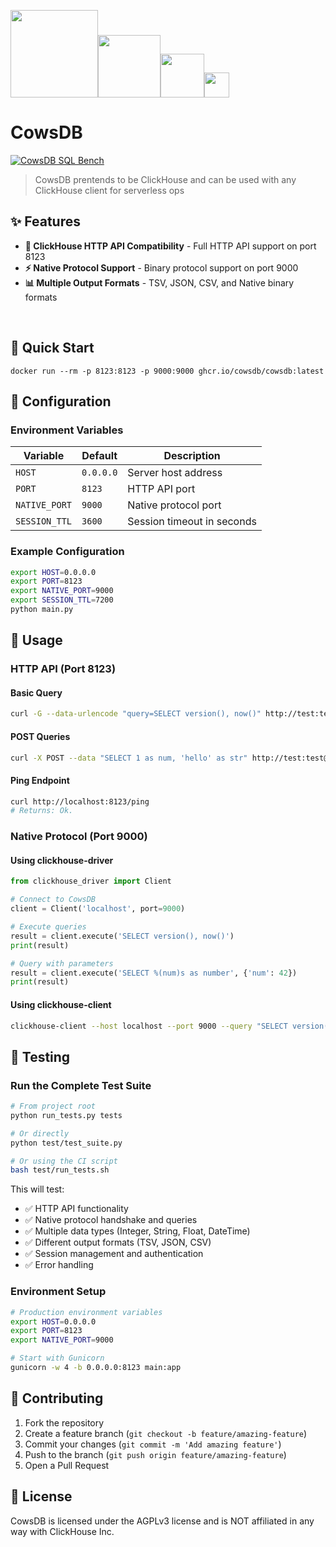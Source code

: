 <img src="https://github.com/user-attachments/assets/685cc433-a5bb-45a4-bbd2-4f132f6dec44" width=140><img src="https://github.com/user-attachments/assets/685cc433-a5bb-45a4-bbd2-4f132f6dec44" width=100><img src="https://github.com/user-attachments/assets/685cc433-a5bb-45a4-bbd2-4f132f6dec44" width=70><img src="https://github.com/user-attachments/assets/685cc433-a5bb-45a4-bbd2-4f132f6dec44" width=40>

# CowsDB
[![CowsDB SQL Bench](https://github.com/cowsdb/cowsdb/actions/workflows/test.yml/badge.svg)](https://github.com/cowsdb/cowsdb/actions/workflows/test.yml)

> CowsDB prentends to be ClickHouse and can be used with any ClickHouse client for serverless ops

## ✨ Features

- **🔌 ClickHouse HTTP API Compatibility** - Full HTTP API support on port 8123
- **⚡ Native Protocol Support** - Binary protocol support on port 9000
- **📊 Multiple Output Formats** - TSV, JSON, CSV, and Native binary formats

<br>

## 🚀 Quick Start
```
docker run --rm -p 8123:8123 -p 9000:9000 ghcr.io/cowsdb/cowsdb:latest
```

## 🔧 Configuration

### Environment Variables

| Variable | Default | Description |
|----------|---------|-------------|
| `HOST` | `0.0.0.0` | Server host address |
| `PORT` | `8123` | HTTP API port |
| `NATIVE_PORT` | `9000` | Native protocol port |
| `SESSION_TTL` | `3600` | Session timeout in seconds |

### Example Configuration
```bash
export HOST=0.0.0.0
export PORT=8123
export NATIVE_PORT=9000
export SESSION_TTL=7200
python main.py
```

## 📖 Usage

### HTTP API (Port 8123)

#### Basic Query
```bash
curl -G --data-urlencode "query=SELECT version(), now()" http://test:test@localhost:8123
```

#### POST Queries
```bash
curl -X POST --data "SELECT 1 as num, 'hello' as str" http://test:test@localhost:8123
```

#### Ping Endpoint
```bash
curl http://localhost:8123/ping
# Returns: Ok.
```

### Native Protocol (Port 9000)

#### Using clickhouse-driver
```python
from clickhouse_driver import Client

# Connect to CowsDB
client = Client('localhost', port=9000)

# Execute queries
result = client.execute('SELECT version(), now()')
print(result)

# Query with parameters
result = client.execute('SELECT %(num)s as number', {'num': 42})
print(result)
```

#### Using clickhouse-client
```bash
clickhouse-client --host localhost --port 9000 --query "SELECT version(), now()"
```


## 🧪 Testing

### Run the Complete Test Suite
```bash
# From project root
python run_tests.py tests

# Or directly
python test/test_suite.py

# Or using the CI script
bash test/run_tests.sh
```

This will test:
- ✅ HTTP API functionality
- ✅ Native protocol handshake and queries
- ✅ Multiple data types (Integer, String, Float, DateTime)
- ✅ Different output formats (TSV, JSON, CSV)
- ✅ Session management and authentication
- ✅ Error handling

### Environment Setup
```bash
# Production environment variables
export HOST=0.0.0.0
export PORT=8123
export NATIVE_PORT=9000

# Start with Gunicorn
gunicorn -w 4 -b 0.0.0.0:8123 main:app
```

## 🤝 Contributing

1. Fork the repository
2. Create a feature branch (`git checkout -b feature/amazing-feature`)
3. Commit your changes (`git commit -m 'Add amazing feature'`)
4. Push to the branch (`git push origin feature/amazing-feature`)
5. Open a Pull Request


## 📄 License

CowsDB is licensed under the AGPLv3 license and is NOT affiliated in any way with ClickHouse Inc.


